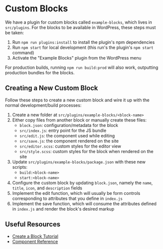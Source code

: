 # Custom Blocks

We have a plugin for custom blocks called `example-blocks`, which lives in `src/plugins`. For the blocks to be available in WordPress, these steps must be taken:

1. Run `npm run plugins:install` to install the plugin's npm dependencies
1. Run `npm start` for local development (this run's the plugin's `npm start` command)
1. Activate the "Example Blocks" plugin from the WordPress menu

For production builds, running `npm run build:prod` will also work, outputting production bundles for the blocks.

## Creating a New Custom Block

Follow these steps to create a new custom block and wire it up with the normal development/build processes:

1. Create a new folder at `src/plugins/example-blocks/<block-name>`
1. Either copy files from another block or manually create these files:
    - `block.json`: configuration/metadata for the block
    - `src/index.js`: entry point for the JS bundle
    - `src/edit.js`: the component used while editing
    - `src/save.js`: the component rendered on the site
    - `src/editor.scss`: custom styles for the editor view
    - `src/style.scss`: custom styles for the block when rendered on the site
1. Update `src/plugins/example-blocks/package.json` with these new scripts:
    - `build:<block-name>`
    - `start:<block-name>`
1. Configure the custom block by updating `block.json`, namely the `name`, `title`, `icon`, and `description` fields
1. Implement the edit function, which will usually be form controls corresponding to attributes that you define in `index.js`
1. Implement the save function, which will consume the attributes defined in `index.js` and render the block's desired markup

## Useful Resources

- [Create a Block Tutorial](https://developer.wordpress.org/block-editor/getting-started/create-block/)
- [Component Reference](https://developer.wordpress.org/block-editor/reference-guides/components/)
